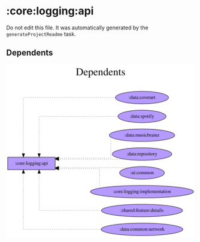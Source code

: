 # :core:logging:api

Do not edit this file.
It was automatically generated by the `generateProjectReadme` task.

## Dependents
![](assets/module_dependent_graph.svg)